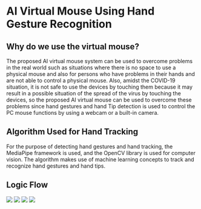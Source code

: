 # AI Virtual Mouse Using Hand Gesture Recognition
## Why do we use the virtual mouse?
The proposed AI virtual mouse system can be used to overcome problems in the real world such as situations where there is no space to use a physical mouse and also for persons who have problems in their hands and are not able to control a physical mouse. Also, amidst the COVID-19 situation, it is not safe to use the devices by touching them because it may result in a possible situation of the spread of the virus by touching the devices, so the proposed AI virtual mouse can be used to overcome these problems since hand gestures and hand Tip detection is used to control the PC mouse functions by using a webcam or a built-in camera.
## Algorithm Used for Hand Tracking
For the purpose of detecting hand gestures and hand tracking, the MediaPipe framework is used, and the OpenCV library is used for computer vision. The algorithm makes use of machine learning concepts to track and recognize hand gestures and hand tips.
## Logic Flow
<img src="images/Picture1.img">
<img src="images/Picture2.img">
<img src="images/Picture3.img">
<img src="images/Picture4.img">
